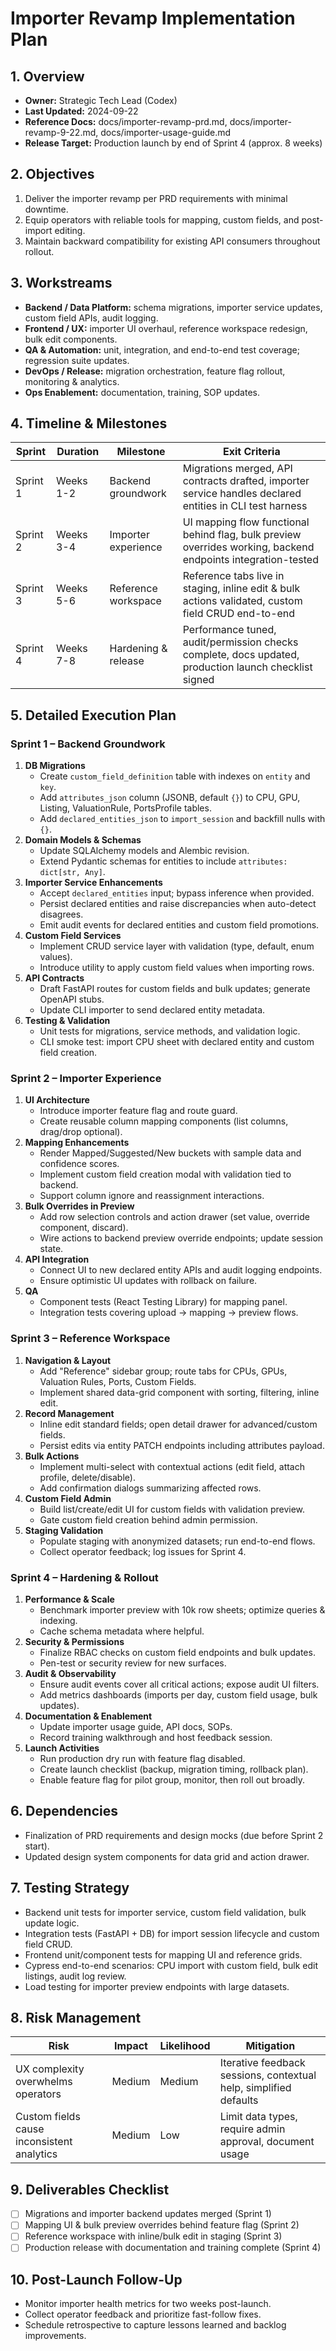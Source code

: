 # Importer Revamp Implementation Plan

## 1. Overview
- **Owner:** Strategic Tech Lead (Codex)
- **Last Updated:** 2024-09-22
- **Reference Docs:** docs/importer-revamp-prd.md, docs/importer-revamp-9-22.md, docs/importer-usage-guide.md
- **Release Target:** Production launch by end of Sprint 4 (approx. 8 weeks)

## 2. Objectives
1. Deliver the importer revamp per PRD requirements with minimal downtime.
2. Equip operators with reliable tools for mapping, custom fields, and post-import editing.
3. Maintain backward compatibility for existing API consumers throughout rollout.

## 3. Workstreams
- **Backend / Data Platform:** schema migrations, importer service updates, custom field APIs, audit logging.
- **Frontend / UX:** importer UI overhaul, reference workspace redesign, bulk edit components.
- **QA & Automation:** unit, integration, and end-to-end test coverage; regression suite updates.
- **DevOps / Release:** migration orchestration, feature flag rollout, monitoring & analytics.
- **Ops Enablement:** documentation, training, SOP updates.

## 4. Timeline & Milestones
| Sprint | Duration | Milestone | Exit Criteria |
| --- | --- | --- | --- |
| Sprint 1 | Weeks 1-2 | Backend groundwork | Migrations merged, API contracts drafted, importer service handles declared entities in CLI test harness |
| Sprint 2 | Weeks 3-4 | Importer experience | UI mapping flow functional behind flag, bulk preview overrides working, backend endpoints integration-tested |
| Sprint 3 | Weeks 5-6 | Reference workspace | Reference tabs live in staging, inline edit & bulk actions validated, custom field CRUD end-to-end |
| Sprint 4 | Weeks 7-8 | Hardening & release | Performance tuned, audit/permission checks complete, docs updated, production launch checklist signed |

## 5. Detailed Execution Plan
### Sprint 1 – Backend Groundwork
1. **DB Migrations**
   - Create `custom_field_definition` table with indexes on `entity` and `key`.
   - Add `attributes_json` column (JSONB, default `{}`) to CPU, GPU, Listing, ValuationRule, PortsProfile tables.
   - Add `declared_entities_json` to `import_session` and backfill nulls with `{}`.
2. **Domain Models & Schemas**
   - Update SQLAlchemy models and Alembic revision.
   - Extend Pydantic schemas for entities to include `attributes: dict[str, Any]`.
3. **Importer Service Enhancements**
   - Accept `declared_entities` input; bypass inference when provided.
   - Persist declared entities and raise discrepancies when auto-detect disagrees.
   - Emit audit events for declared entities and custom field promotions.
4. **Custom Field Services**
   - Implement CRUD service layer with validation (type, default, enum values).
   - Introduce utility to apply custom field values when importing rows.
5. **API Contracts**
   - Draft FastAPI routes for custom fields and bulk updates; generate OpenAPI stubs.
   - Update CLI importer to send declared entity metadata.
6. **Testing & Validation**
   - Unit tests for migrations, service methods, and validation logic.
   - CLI smoke test: import CPU sheet with declared entity and custom field creation.

### Sprint 2 – Importer Experience
1. **UI Architecture**
   - Introduce importer feature flag and route guard.
   - Create reusable column mapping components (list columns, drag/drop optional).
2. **Mapping Enhancements**
   - Render Mapped/Suggested/New buckets with sample data and confidence scores.
   - Implement custom field creation modal with validation tied to backend.
   - Support column ignore and reassignment interactions.
3. **Bulk Overrides in Preview**
   - Add row selection controls and action drawer (set value, override component, discard).
   - Wire actions to backend preview override endpoints; update session state.
4. **API Integration**
   - Connect UI to new declared entity APIs and audit logging endpoints.
   - Ensure optimistic UI updates with rollback on failure.
5. **QA**
   - Component tests (React Testing Library) for mapping panel.
   - Integration tests covering upload → mapping → preview flows.

### Sprint 3 – Reference Workspace
1. **Navigation & Layout**
   - Add "Reference" sidebar group; route tabs for CPUs, GPUs, Valuation Rules, Ports, Custom Fields.
   - Implement shared data-grid component with sorting, filtering, inline edit.
2. **Record Management**
   - Inline edit standard fields; open detail drawer for advanced/custom fields.
   - Persist edits via entity PATCH endpoints including attributes payload.
3. **Bulk Actions**
   - Implement multi-select with contextual actions (edit field, attach profile, delete/disable).
   - Add confirmation dialogs summarizing affected rows.
4. **Custom Field Admin**
   - Build list/create/edit UI for custom fields with validation preview.
   - Gate custom field creation behind admin permission.
5. **Staging Validation**
   - Populate staging with anonymized datasets; run end-to-end flows.
   - Collect operator feedback; log issues for Sprint 4.

### Sprint 4 – Hardening & Rollout
1. **Performance & Scale**
   - Benchmark importer preview with 10k row sheets; optimize queries & indexing.
   - Cache schema metadata where helpful.
2. **Security & Permissions**
   - Finalize RBAC checks on custom field endpoints and bulk updates.
   - Pen-test or security review for new surfaces.
3. **Audit & Observability**
   - Ensure audit events cover all critical actions; expose audit UI filters.
   - Add metrics dashboards (imports per day, custom field usage, bulk updates).
4. **Documentation & Enablement**
   - Update importer usage guide, API docs, SOPs.
   - Record training walkthrough and host feedback session.
5. **Launch Activities**
   - Run production dry run with feature flag disabled.
   - Create launch checklist (backup, migration timing, rollback plan).
   - Enable feature flag for pilot group, monitor, then roll out broadly.

## 6. Dependencies
- Finalization of PRD requirements and design mocks (due before Sprint 2 start).
- Updated design system components for data grid and action drawer.

## 7. Testing Strategy
- Backend unit tests for importer service, custom field validation, bulk update logic.
- Integration tests (FastAPI + DB) for import session lifecycle and custom field CRUD.
- Frontend unit/component tests for mapping UI and reference grids.
- Cypress end-to-end scenarios: CPU import with custom field, bulk edit listings, audit log review.
- Load testing for importer preview endpoints with large datasets.

## 8. Risk Management
| Risk | Impact | Likelihood | Mitigation |
| --- | --- | --- | --- |
| UX complexity overwhelms operators | Medium | Medium | Iterative feedback sessions, contextual help, simplified defaults |
| Custom fields cause inconsistent analytics | Medium | Low | Limit data types, require admin approval, document usage |

## 9. Deliverables Checklist
- [ ] Migrations and importer backend updates merged (Sprint 1)
- [ ] Mapping UI & bulk preview overrides behind feature flag (Sprint 2)
- [ ] Reference workspace with inline/bulk edit in staging (Sprint 3)
- [ ] Production release with documentation and training complete (Sprint 4)

## 10. Post-Launch Follow-Up
- Monitor importer health metrics for two weeks post-launch.
- Collect operator feedback and prioritize fast-follow fixes.
- Schedule retrospective to capture lessons learned and backlog improvements.


